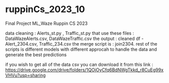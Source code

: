 # ruppinCs_2023_10
Final Project ML_Waze Ruppin CS 2023

data cleaning : Alerts_st.py , Traffic_st.py that use these files : DataWazeAlerts.csv, DataWazeTraffic.csv 
the output : cleaned df  - Alert_2304.csv, Traffic_234.csv
the merge script is : join2304.
rest of the scripts is different models with different approcah to handle the data and generate the best predictions

if you wish to get all of the data csv you can download it from this link : 
https://drive.google.com/drive/folders/1QOjOyCfq6BdNWgTkkd_r8CuEg99xVHVu?usp=sharing
